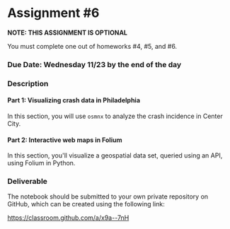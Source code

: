 # Assignment #6

**NOTE: THIS ASSIGNMENT IS OPTIONAL**

You must complete one out of homeworks #4, #5, and #6.

### Due Date: Wednesday 11/23 by the end of the day

### Description

#### Part 1: Visualizing crash data in Philadelphia

In this section, you will use `osmnx` to analyze the crash incidence in Center
City.

#### Part 2: Interactive web maps in Folium

In this section, you'll visualize a geospatial data set, queried using an API,
using Folium in Python.

### Deliverable

The notebook should be submitted to your own private
repository on GitHub, which can be created using the following link:

https://classroom.github.com/a/x9a--7nH
